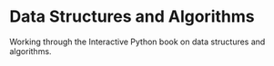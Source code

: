 # Data Structures and Algorithms

Working through the Interactive Python book on data structures and algorithms.